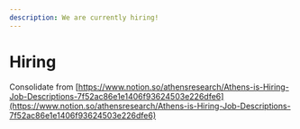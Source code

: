 ```yaml
---
description: We are currently hiring!
---
```


# Hiring

Consolidate from [https://www.notion.so/athensresearch/Athens-is-Hiring-Job-Descriptions-7f52ac86e1e1406f93624503e226dfe6](https://www.notion.so/athensresearch/Athens-is-Hiring-Job-Descriptions-7f52ac86e1e1406f93624503e226dfe6)

